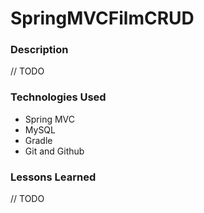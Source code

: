 # SpringMVCFilmCRUD
### Description
// TODO

### Technologies Used
- Spring MVC
- MySQL
- Gradle
- Git and Github


### Lessons Learned
// TODO